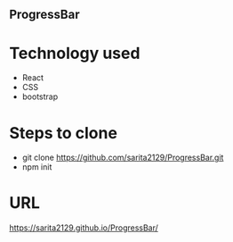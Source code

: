 ## ProgressBar

# Technology used

* React
* CSS
* bootstrap

# Steps to clone
* git clone https://github.com/sarita2129/ProgressBar.git
* npm init

# URL

https://sarita2129.github.io/ProgressBar/
